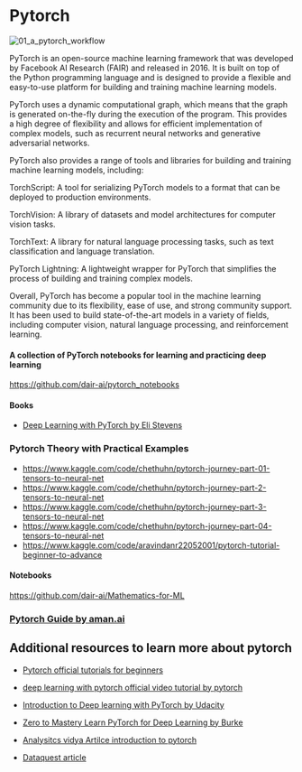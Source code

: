 


# Pytorch
![01_a_pytorch_workflow](https://user-images.githubusercontent.com/110838853/226788275-89bb2940-b100-42cd-a1a8-eba849aee218.png)

PyTorch is an open-source machine learning framework that was developed by Facebook AI Research (FAIR) and released in 2016. It is built on top of the Python programming language and is designed to provide a flexible and easy-to-use platform for building and training machine learning models.

PyTorch uses a dynamic computational graph, which means that the graph is generated on-the-fly during the execution of the program. This provides a high degree of flexibility and allows for efficient implementation of complex models, such as recurrent neural networks and generative adversarial networks.

PyTorch also provides a range of tools and libraries for building and training machine learning models, including:

TorchScript: A tool for serializing PyTorch models to a format that can be deployed to production environments.

TorchVision: A library of datasets and model architectures for computer vision tasks.

TorchText: A library for natural language processing tasks, such as text classification and language translation.

PyTorch Lightning: A lightweight wrapper for PyTorch that simplifies the process of building and training complex models.

Overall, PyTorch has become a popular tool in the machine learning community due to its flexibility, ease of use, and strong community support. It has been used to build state-of-the-art models in a variety of fields, including computer vision, natural language processing, and reinforcement learning.

#### A collection of PyTorch notebooks for learning and practicing deep learning
https://github.com/dair-ai/pytorch_notebooks

#### Books 
- [Deep Learning with PyTorch by Eli Stevens](https://isip.piconepress.com/courses/temple/ece_4822/resources/books/Deep-Learning-with-PyTorch.pdf)
### Pytorch Theory with Practical Examples
- https://www.kaggle.com/code/chethuhn/pytorch-journey-part-01-tensors-to-neural-net
- https://www.kaggle.com/code/chethuhn/pytorch-journey-part-2-tensors-to-neural-net
- https://www.kaggle.com/code/chethuhn/pytorch-journey-part-3-tensors-to-neural-net
- https://www.kaggle.com/code/chethuhn/pytorch-journey-part-04-tensors-to-neural-net
- https://www.kaggle.com/code/aravindanr22052001/pytorch-tutorial-beginner-to-advance
####  Notebooks 
https://github.com/dair-ai/Mathematics-for-ML

### [Pytorch Guide by aman.ai](https://aman.ai/primers/pytorch/)


## Additional  resources to learn more about  pytorch


- [Pytorch official tutorials for beginners](https://pytorch.org/tutorials/beginner/basics/intro.html)
- [deep learning with pytorch official video tutorial by pytorch](https://pytorch.org/tutorials/beginner/deep_learning_60min_blitz.html)
- [Introduction to Deep learning with PyTorch by Udacity](https://learn.udacity.com/courses/ud188)
- [Zero to Mastery Learn PyTorch for Deep Learning by Burke](https://www.learnpytorch.io/)
- [Analysitcs vidya Artilce introduction to pytorch ](https://www.analyticsvidhya.com/blog/2019/09/introduction-to-pytorch-from-scratch/)

- [Dataquest article ](https://www.dataquest.io/blog/pytorch-for-beginners/)




